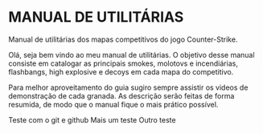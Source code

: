 # MANUAL DE UTILITÁRIAS

Manual de utilitárias dos mapas competitivos do jogo Counter-Strike.


Olá, seja bem vindo ao meu manual de utilitárias. O objetivo desse manual consiste em catalogar as principais smokes, molotovs e incendiárias, flashbangs, high explosive e decoys em cada mapa do competitivo.

Para melhor aproveitamento do guia sugiro sempre assistir os videos de demonstração de cada granada. As descrição serão feitas de forma resumida, de modo que o manual fique o mais prático possível.

Teste com o git e github
Mais um teste
Outro teste